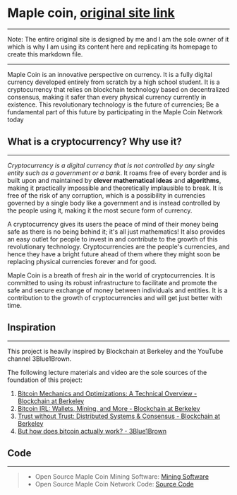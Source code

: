 # Maple coin, [original site link](https://maple-coin.com)
---

Note: The entire original site is designed by me and I am the sole owner of it which is why I am using its content here and replicating its homepage to create this markdown file.

---
Maple Coin is an innovative perspective on currency. It is a fully digital currency developed entirely from scratch by a high school student. It is a cryptocurrency that relies on blockchain technology based on decentralized consensus, making it safer than every physical currency currently in existence. This revolutionary technology is the future of currencies; Be a fundamental part of this future by participating in the Maple Coin Network today

## What is a cryptocurrency? Why use it?
---
*Cryptocurrency is a digital currency that is not controlled by any single entity such as a government or a bank*. It roams free of every border and is built upon and maintained by **clever mathematical ideas** and **algorithms**, making it practically impossible and theoretically implausible to break. It is free of the risk of any corruption, which is a possibility in currencies governed by a single body like a government and is instead controlled by the people using it, making it the most secure form of currency.

A cryptocurrency gives its users the peace of mind of their money being safe as there is no being behind it; it's all just mathematics! It also provides an easy outlet for people to invest in and contribute to the growth of this revolutionary technology. Cryptocurrencies are the people's currencies, and hence they have a bright future ahead of them where they might soon be replacing physical currencies forever and for good.

Maple Coin is a breath of fresh air in the world of cryptocurrencies. It is committed to using its robust infrastructure to facilitate and promote the safe and secure exchange of money between individuals and entities. It is a contribution to the growth of cryptocurrencies and will get just better with time.

## Inspiration
---
This project is heavily inspired by Blockchain at Berkeley and the YouTube channel 3Blue1Brown.

The following lecture materials and video are the sole sources of the foundation of this project:

1. [Bitcoin Mechanics and Optimizations: A Technical Overview - Blockchain at Berkeley](https://blockchain.berkeley.edu/courses/spring-2020-fundamentals-decal/)
2. [Bitcoin IRL: Wallets, Mining, and More - Blockchain at Berkeley](https://blockchain.berkeley.edu/courses/spring-2020-fundamentals-decal/)
3. [Trust without Trust: Distributed Systems & Consensus - Blockchain at Berkeley](https://blockchain.berkeley.edu/courses/spring-2020-fundamentals-decal/)
4. [But how does bitcoin actually work? - 3Blue1Brown](https://www.youtube.com/watch?v=bBC-nXj3Ng4&feature=youtu.be)

## Code
---

> * Open Source Maple Coin Mining Software: [Mining Software](http://maple-coin.com/mining)
> * Open Source Maple Coin Network Code: [Source Code](http://maple-coin.com/sourceCode)
